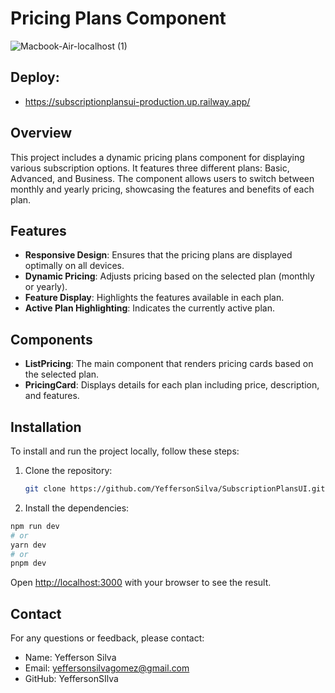 # Pricing Plans Component
![Macbook-Air-localhost (1)](https://github.com/user-attachments/assets/0dc0d797-7242-465c-94e2-504b5304e4b7)

## Deploy: 
- https://subscriptionplansui-production.up.railway.app/

## Overview

This project includes a dynamic pricing plans component for displaying various subscription options. It features three different plans: Basic, Advanced, and Business. The component allows users to switch between monthly and yearly pricing, showcasing the features and benefits of each plan.

## Features

- **Responsive Design**: Ensures that the pricing plans are displayed optimally on all devices.
- **Dynamic Pricing**: Adjusts pricing based on the selected plan (monthly or yearly).
- **Feature Display**: Highlights the features available in each plan.
- **Active Plan Highlighting**: Indicates the currently active plan.

## Components

- **ListPricing**: The main component that renders pricing cards based on the selected plan.
- **PricingCard**: Displays details for each plan including price, description, and features.

## Installation

To install and run the project locally, follow these steps:

1. Clone the repository:
   ```bash
   git clone https://github.com/YeffersonSilva/SubscriptionPlansUI.git

2. Install the dependencies:
```bash
npm run dev
# or
yarn dev
# or
pnpm dev
```

Open [http://localhost:3000](http://localhost:3000) with your browser to see the result.

## Contact
For any questions or feedback, please contact:

- Name: Yefferson Silva
- Email: yeffersonsilvagomez@gmail.com
- GitHub: YeffersonSIlva
